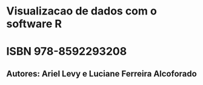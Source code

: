 # Visualizacao de dados com o software R

# ISBN 978-8592293208

## Autores: Ariel Levy e Luciane Ferreira Alcoforado
